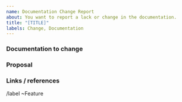 ```yaml
---
name: Documentation Change Report
about: You want to report a lack or change in the documentation.
title: "[TITLE]"
labels: Change, Documentation
---
```


### Documentation to change

<!-- What part of the documentation should be adjusted? -->

### Proposal

<!-- How do you propose to change the documentation? -->

### Links / references

<!-- Provide any screenshot or links to websites that may be relevant to your proposal -->

/label ~Feature
